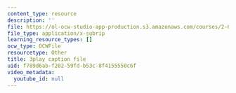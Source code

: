 ```yaml
---
content_type: resource
description: ''
file: https://ol-ocw-studio-app-production.s3.amazonaws.com/courses/2-627-fundamentals-of-photovoltaics-fall-2013/f789d6abf20259fdb53c8f4155550c6f_c4jP3XCZ4Sw.vtt
file_type: application/x-subrip
learning_resource_types: []
ocw_type: OCWFile
resourcetype: Other
title: 3play caption file
uid: f789d6ab-f202-59fd-b53c-8f4155550c6f
video_metadata:
  youtube_id: null
---
```

